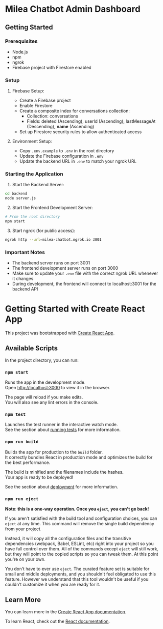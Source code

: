 # Milea Chatbot Admin Dashboard

## Getting Started

### Prerequisites
- Node.js
- npm
- ngrok
- Firebase project with Firestore enabled

### Setup

1. Firebase Setup:
   - Create a Firebase project
   - Enable Firestore
   - Create a composite index for conversations collection:
     - Collection: conversations
     - Fields: deleted (Ascending), userId (Ascending), lastMessageAt (Descending), __name__ (Ascending)
   - Set up Firestore security rules to allow authenticated access

2. Environment Setup:
   - Copy `.env.example` to `.env` in the root directory
   - Update the Firebase configuration in `.env`
   - Update the backend URL in `.env` to match your ngrok URL

### Starting the Application

1. Start the Backend Server:
```bash
cd backend
node server.js
```

2. Start the Frontend Development Server:
```bash
# From the root directory
npm start
```

3. Start ngrok (for public access):
```bash
ngrok http --url=milea-chatbot.ngrok.io 3001
```

### Important Notes
- The backend server runs on port 3001
- The frontend development server runs on port 3000
- Make sure to update your `.env` file with the correct ngrok URL whenever it changes
- During development, the frontend will connect to localhost:3001 for the backend API

# Getting Started with Create React App

This project was bootstrapped with [Create React App](https://github.com/facebook/create-react-app).

## Available Scripts

In the project directory, you can run:

### `npm start`

Runs the app in the development mode.\
Open [http://localhost:3000](http://localhost:3000) to view it in the browser.

The page will reload if you make edits.\
You will also see any lint errors in the console.

### `npm test`

Launches the test runner in the interactive watch mode.\
See the section about [running tests](https://facebook.github.io/create-react-app/docs/running-tests) for more information.

### `npm run build`

Builds the app for production to the `build` folder.\
It correctly bundles React in production mode and optimizes the build for the best performance.

The build is minified and the filenames include the hashes.\
Your app is ready to be deployed!

See the section about [deployment](https://facebook.github.io/create-react-app/docs/deployment) for more information.

### `npm run eject`

**Note: this is a one-way operation. Once you `eject`, you can't go back!**

If you aren't satisfied with the build tool and configuration choices, you can `eject` at any time. This command will remove the single build dependency from your project.

Instead, it will copy all the configuration files and the transitive dependencies (webpack, Babel, ESLint, etc) right into your project so you have full control over them. All of the commands except `eject` will still work, but they will point to the copied scripts so you can tweak them. At this point you're on your own.

You don't have to ever use `eject`. The curated feature set is suitable for small and middle deployments, and you shouldn't feel obligated to use this feature. However we understand that this tool wouldn't be useful if you couldn't customize it when you are ready for it.

## Learn More

You can learn more in the [Create React App documentation](https://facebook.github.io/create-react-app/docs/getting-started).

To learn React, check out the [React documentation](https://reactjs.org/).
